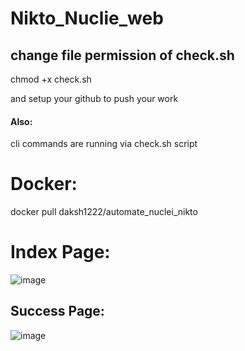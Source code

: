 # Nikto_Nuclie_web


## change file permission of check.sh
chmod +x check.sh

and setup your github to push your work

#### Also: 
cli commands are running via check.sh script

# Docker:
docker pull daksh1222/automate_nuclei_nikto



# Index Page:
![image](https://github.com/n16htb0t/Web_2_pdf/assets/132843656/8d172d90-01ef-49d4-8d68-222b8affbfa9)

## Success Page:
![image](https://github.com/n16htb0t/Web_2_pdf/assets/132843656/cf4e07ea-1ad1-4baa-a563-a3910413d410)
